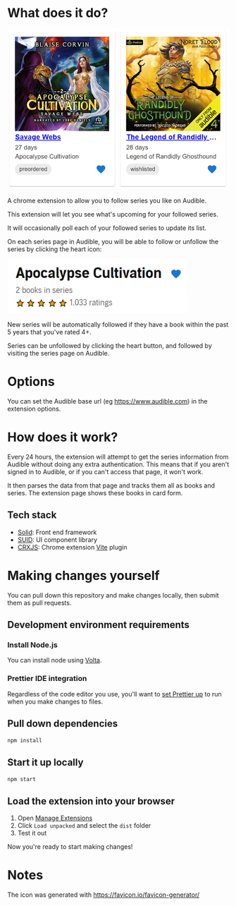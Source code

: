 # What does it do?
![store 1](src/assets/store1.png)

A chrome extension to allow you to follow series you like on Audible.
  
This extension will let you see what's upcoming for your followed series.

It will occasionally poll each of your followed series to update its list.

On each series page in Audible, you will be able to follow or unfollow the series by clicking the heart icon:

![heart icon](src/assets/store2.png)

New series will be automatically followed if they have a book within the past 5 years that you've rated 4+.

Series can be unfollowed by clicking the heart button, and followed by visiting the series page on Audible.

# Options
You can set the Audible base url (eg https://www.audible.com) in the extension options.

# How does it work?

Every 24 hours, the extension will attempt to get the series information from Audible without doing any extra authentication.
This means that if you aren't signed in to Audible, or if you can't access that page, it won't work.

It then parses the data from that page and tracks them all as books and series.  The extension page shows these books in card form.

## Tech stack
* [Solid](http://solidjs.com): Front end framework
* [SUID](https://suid.io/): UI component library
* [CRXJS](https://crxjs.dev/vite-plugin): Chrome extension [Vite](https://vitejs.dev/) plugin

# Making changes yourself
You can pull down this repository and make changes locally, then submit them as pull requests.
## Development environment requirements

### Install Node.js
You can install node using [Volta](http://volta.sh).

### Prettier IDE integration
Regardless of the code editor you use, you'll want to [set Prettier up](https://prettier.io/docs/en/editors.html) to run when you make changes to files.

## Pull down dependencies
```shell
npm install
```
## Start it up locally
```shell
npm start
```
## Load the extension into your browser
1. Open [Manage Extensions](chrome://extensions/)
2. Click `Load unpacked` and select the `dist` folder
3. Test it out

Now you're ready to start making changes!

# Notes
The icon was generated with https://favicon.io/favicon-generator/
